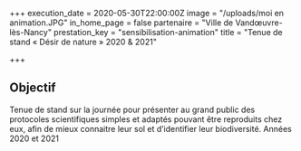 +++
execution_date = 2020-05-30T22:00:00Z
image = "/uploads/moi en animation.JPG"
in_home_page = false
partenaire = "Ville de Vandœuvre-lès-Nancy"
prestation_key = "sensibilisation-animation"
title = "Tenue de stand « Désir de nature » 2020 & 2021"

+++
## Objectif

Tenue de stand sur la journée pour présenter au grand public des protocoles scientifiques simples et adaptés pouvant être reproduits chez eux, afin de mieux connaitre leur sol et d’identifier leur biodiversité. Années 2020 et 2021